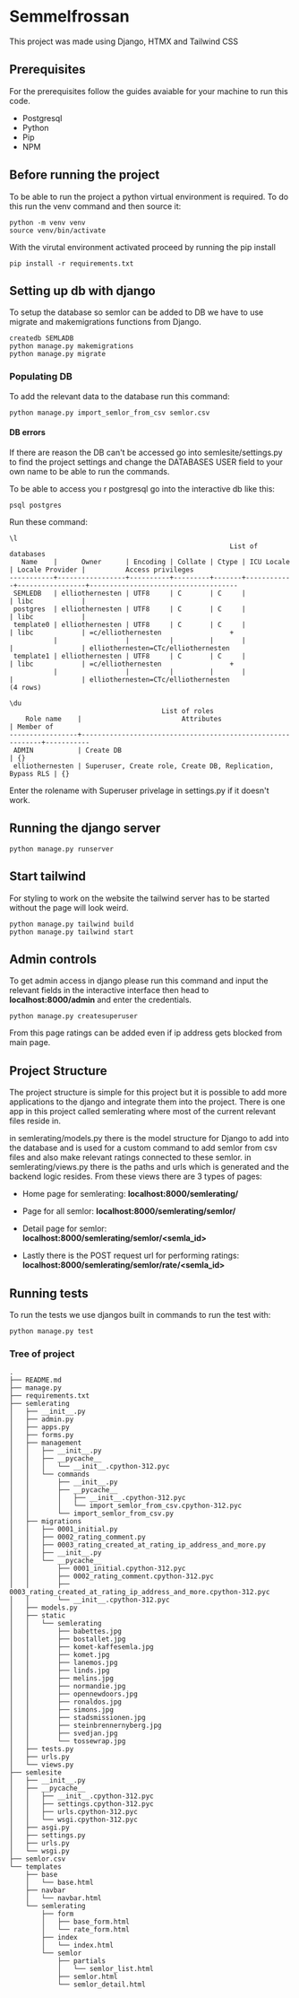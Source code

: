 # Semmelfrossan 

This project was made using Django, HTMX and Tailwind CSS

## Prerequisites
For the prerequisites follow the guides avaiable for your machine to run this code.

* Postgresql
* Python
* Pip
* NPM

## Before running the project

To be able to run the project a python virtual environment is required. To do this run the venv command and then source it:

```
python -m venv venv
source venv/bin/activate
```

With the virutal environment activated proceed by running the pip install
```
pip install -r requirements.txt
```


## Setting up db with django

To setup the database so semlor can be added to DB we have to use migrate and makemigrations functions from Django.

```
createdb SEMLADB
python manage.py makemigrations
python manage.py migrate
```
### Populating DB
To add the relevant data to the database run this command:
```
python manage.py import_semlor_from_csv semlor.csv
```

#### DB errors
If there are reason the DB can't be accessed go into semlesite/settings.py to find the project settings and change the DATABASES USER field to your own name to be able to run the commands. 

To be able to access you r postgresql go into the interactive db like this:
```
psql postgres
```

Run these command:
```
\l
                                                       List of databases
   Name    |      Owner      | Encoding | Collate | Ctype | ICU Locale | Locale Provider |          Access privileges
-----------+-----------------+----------+---------+-------+------------+-----------------+-------------------------------------
 SEMLEDB   | elliothernesten | UTF8     | C       | C     |            | libc            |
 postgres  | elliothernesten | UTF8     | C       | C     |            | libc            |
 template0 | elliothernesten | UTF8     | C       | C     |            | libc            | =c/elliothernesten                 +
           |                 |          |         |       |            |                 | elliothernesten=CTc/elliothernesten
 template1 | elliothernesten | UTF8     | C       | C     |            | libc            | =c/elliothernesten                 +
           |                 |          |         |       |            |                 | elliothernesten=CTc/elliothernesten
(4 rows)

\du
                                      List of roles
    Role name    |                         Attributes                         | Member of
-----------------+------------------------------------------------------------+-----------
 ADMIN           | Create DB                                                  | {}
 elliothernesten | Superuser, Create role, Create DB, Replication, Bypass RLS | {}

```
Enter the rolename with Superuser privelage in settings.py if it doesn't work.

## Running the django server
``` django
python manage.py runserver
```

## Start tailwind
For styling to work on the website the tailwind server has to be started without the page will look weird.
```
python manage.py tailwind build
python manage.py tailwind start
```

## Admin controls
To get admin access in django please run this command and input the relevant fields in the interactive interface then head to **localhost:8000/admin** and enter the credentials. 
```
python manage.py createsuperuser
```

From this page ratings can be added even if ip address gets blocked from main page.

## Project Structure

The project structure is simple for this project but it is possible to add more applications to the django and integrate them into the project. There is one app in this project called semlerating where most of the current relevant files reside in.

in semlerating/models.py there is the model structure for Django to add into the database and is used for a custom command to add semlor from csv files and also make relevant ratings connected to these semlor.
in semlerating/views.py there is the paths and urls which is generated and the backend logic resides. From these views there are 3 types of pages:

* Home page for semlerating: **localhost:8000/semlerating/**
* Page for all semlor: **localhost:8000/semlerating/semlor/**
* Detail page for semlor: **localhost:8000/semlerating/semlor/<semla_id>**

* Lastly there is the POST request url for performing ratings:
**localhost:8000/semlerating/semlor/rate/<semla_id>**


## Running tests
To run the tests we use djangos built in commands to run the test with:
```
python manage.py test
```

### Tree of project
```
.
├── README.md
├── manage.py
├── requirements.txt
├── semlerating
│   ├── __init__.py
│   ├── admin.py
│   ├── apps.py
│   ├── forms.py
│   ├── management
│   │   ├── __init__.py
│   │   ├── __pycache__
│   │   │   └── __init__.cpython-312.pyc
│   │   └── commands
│   │       ├── __init__.py
│   │       ├── __pycache__
│   │       │   ├── __init__.cpython-312.pyc
│   │       │   └── import_semlor_from_csv.cpython-312.pyc
│   │       └── import_semlor_from_csv.py
│   ├── migrations
│   │   ├── 0001_initial.py
│   │   ├── 0002_rating_comment.py
│   │   ├── 0003_rating_created_at_rating_ip_address_and_more.py
│   │   ├── __init__.py
│   │   └── __pycache__
│   │       ├── 0001_initial.cpython-312.pyc
│   │       ├── 0002_rating_comment.cpython-312.pyc
│   │       ├── 0003_rating_created_at_rating_ip_address_and_more.cpython-312.pyc
│   │       └── __init__.cpython-312.pyc
│   ├── models.py
│   ├── static
│   │   └── semlerating
│   │       ├── babettes.jpg
│   │       ├── bostallet.jpg
│   │       ├── komet-kaffesemla.jpg
│   │       ├── komet.jpg
│   │       ├── lanemos.jpg
│   │       ├── linds.jpg
│   │       ├── melins.jpg
│   │       ├── normandie.jpg
│   │       ├── opennewdoors.jpg
│   │       ├── ronaldos.jpg
│   │       ├── simons.jpg
│   │       ├── stadsmissionen.jpg
│   │       ├── steinbrennernyberg.jpg
│   │       ├── svedjan.jpg
│   │       └── tossewrap.jpg
│   ├── tests.py
│   ├── urls.py
│   └── views.py
├── semlesite
│   ├── __init__.py
│   ├── __pycache__
│   │   ├── __init__.cpython-312.pyc
│   │   ├── settings.cpython-312.pyc
│   │   ├── urls.cpython-312.pyc
│   │   └── wsgi.cpython-312.pyc
│   ├── asgi.py
│   ├── settings.py
│   ├── urls.py
│   └── wsgi.py
├── semlor.csv
└── templates
    ├── base
    │   └── base.html
    ├── navbar
    │   └── navbar.html
    └── semlerating
        ├── form
        │   ├── base_form.html
        │   └── rate_form.html
        ├── index
        │   └── index.html
        └── semlor
            ├── partials
            │   └── semlor_list.html
            ├── semlor.html
            └── semlor_detail.html
```
